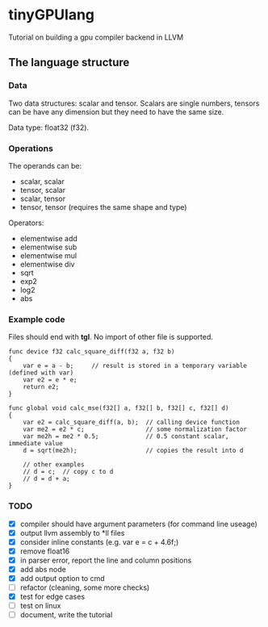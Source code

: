 # tinyGPUlang

Tutorial on building a gpu compiler backend in LLVM

## The language structure

### Data

Two data structures: scalar and tensor.
Scalars are single numbers, tensors can be have any dimension
but they need to have the same size.

Data type: float32 (f32).

### Operations

The operands can be:
* scalar, scalar
* tensor, scalar
* scalar, tensor
* tensor, tensor (requires the same shape and type)

Operators:
* elementwise add
* elementwise sub
* elementwise mul
* elementwise div
* sqrt
* exp2
* log2
* abs

### Example code

Files should end with **tgl**. No import of other file is supported.

```
func device f32 calc_square_diff(f32 a, f32 b)
{
    var e = a - b;     // result is stored in a temporary variable (defined with var)
    var e2 = e * e;
    return e2;   
}

func global void calc_mse(f32[] a, f32[] b, f32[] c, f32[] d)
{
    var e2 = calc_square_diff(a, b);  // calling device function
    var me2 = e2 * c;                 // some normalization factor
    var me2h = me2 * 0.5;             // 0.5 constant scalar, immediate value
    d = sqrt(me2h);                   // copies the result into d

    // other examples
    // d = c;  // copy c to d
    // d = d + a;
}
```

### TODO

- [x] compiler should have argument parameters (for command line useage)
- [x] output llvm assembly to *ll files
- [x] consider inline constants (e.g. var e = c + 4.6f;)
- [x] remove float16
- [x] in parser error, report the line and column positions
- [x] add abs node
- [x] add output option to cmd
- [ ] refactor (cleaning, some more checks)
- [x] test for edge cases
- [ ] test on linux
- [ ] document, write the tutorial
